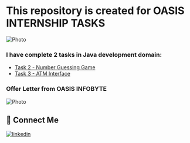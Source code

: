 # This repository is created for OASIS INTERNSHIP TASKS

![Photo](https://media-exp1.licdn.com/dms/image/C4E1BAQGNv4Xh82Q7lg/company-background_10000/0/1642593898924?e=2147483647&v=beta&t=nlXjYG5jvf9u0FxKT_dRQ04gBpC06hhONmac8548KYk)

### I have complete 2 tasks in Java development domain:
- [Task 2 - Number Guessing Game](https://github.com/Prashant-ranjan-singh-123/OasisInfobyte_Java_Project/tree/main/Task%202)
- [Task 3 - ATM Interface](https://github.com/Prashant-ranjan-singh-123/OasisInfobyte_Java_Project/tree/main/Task%203)

### Offer Letter from OASIS INFOBYTE
![Photo](https://media-exp1.licdn.com/dms/image/C4D1FAQGljfsNv-hBbg/feedshare-document-images_800/1/1659880277207?e=1660780800&v=beta&t=nlNVOTLd9zre-bjqM5kAfg2ilWpbqfZLyakdFyKu8w8)

## 🔗 Connect Me
[![linkedin](https://img.shields.io/badge/linkedin-0A66C2?style=for-the-badge&logo=linkedin&logoColor=white)](https://www.linkedin.com/in/prashant-ranjan-singh-b9b6b9217/)
